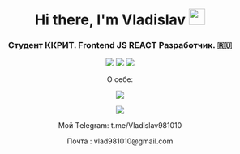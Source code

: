 <div align="center">
<h1 align="center">Hi there, I'm Vladislav</a> 
<img src="https://github.com/blackcater/blackcater/raw/main/images/Hi.gif" height="32"/></h1>
<h3 align="center">Студент ККРИТ. Frontend JS REACT Разработчик. 🇷🇺</h3>
<img src='https://img.shields.io/badge/javascript-%23323330.svg?style=for-the-badge&logo=javascript&logoColor=%23F7DF1E' />
<img src='https://img.shields.io/badge/react-%2320232a.svg?style=for-the-badge&logo=react&logoColor=%2361DAFB' />
<img src='https://img.shields.io/badge/typescipt-%2320232a.svg?style=for-the-badge&logo=typescript&logoColor=%2361DAFB' />
<p>О себе:</p> 
<img src="https://github-readme-streak-stats.herokuapp.com/?user=moisgames&show_icons=true&theme=radical" />
<p><img src="https://github-readme-stats.vercel.app/api/top-langs/?username=moisgames&layout=compact&theme=vision-friendly-dark" /></p>
<p>Мой Тelegram:
t.me/Vladislav981010</p>
Почта : vlad981010@gmail.com
</div>
